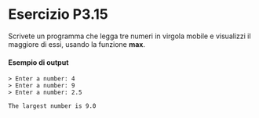 # Esercizio P3.15
Scrivete un programma che legga tre numeri in virgola mobile e visualizzi il maggiore di essi, usando la funzione **max**.

#### Esempio di output
```
> Enter a number: 4
> Enter a number: 9
> Enter a number: 2.5

The largest number is 9.0
```
